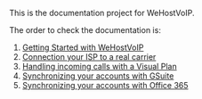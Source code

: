 This is the documentation project for WeHostVoIP. 

The order to check the documentation is:

1. [Getting Started with WeHostVoIP](docs/getting_started.md)
2. [Connection your ISP to a real carrier](docs/connecting_wehostvoip.md)
3. [Handling incoming calls with a Visual Plan](docs/handling_incoming_call.md)
4. [Synchronizing your accounts with GSuite]()
5. [Synchronizing your accounts with Office 365]()



